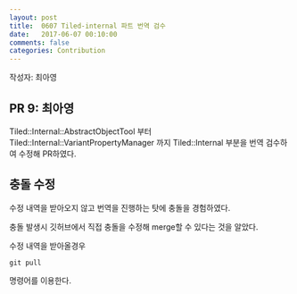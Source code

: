 ```yaml
---
layout: post
title:  0607 Tiled-internal 파트 번역 검수
date:   2017-06-07 00:10:00
comments: false
categories: Contribution
---
```


작성자: 최아영

## PR 9: 최아영

Tiled::Internal::AbstractObjectTool 부터 Tiled::Internal::VariantPropertyManager 까지 Tiled::Internal 부분을 번역 검수하여 수정해 PR하였다.

## 충돌 수정

수정 내역을 받아오지 않고 번역을 진행하는 탓에 충돌을 경험하였다. 

충돌 발생시 깃허브에서 직접 충돌을 수정해 merge할 수 있다는 것을 알았다.

수정 내역을 받아올경우 
```
git pull
```
명령어를 이용한다.
